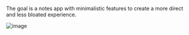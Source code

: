 The goal is a notes app with minimalistic features to create a more direct and less bloated experience.


![image](https://github.com/user-attachments/assets/9ef3d5c2-722b-48b7-b509-cb446e26c787)


